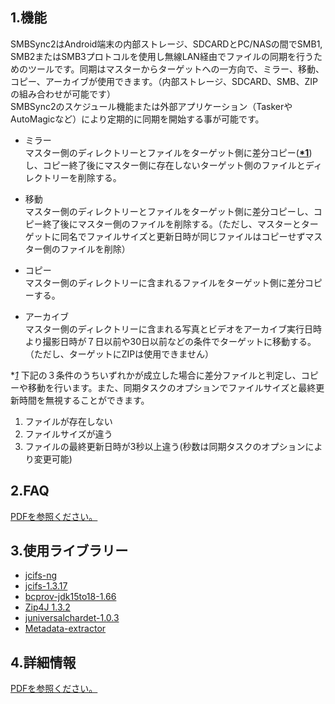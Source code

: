 ## 1.機能
SMBSync2はAndroid端末の内部ストレージ、SDCARDとPC/NASの間でSMB1, SMB2またはSMB3プロトコルを使用し無線LAN経由でファイルの同期を行うためのツールです。同期はマスターからターゲットへの一方向で、ミラー、移動、コピー、アーカイブが使用できます。（内部ストレージ、SDCARD、SMB、ZIPの組み合わせが可能です）  
SMBSync2のスケジュール機能または外部アプリケーション（TaskerやAutoMagicなど）により定期的に同期を開始する事が可能です。

- ミラー  
  マスター側のディレクトリーとファイルをターゲット側に差分コピー(**<u>*1</u>**)し、コピー終了後にマスター側に存在しないターゲット側のファイルとディレクトリーを削除する。

- 移動  
  マスター側のディレクトリーとファイルをターゲット側に差分コピーし、コピー終了後にマスター側のファイルを削除する。（ただし、マスターとターゲットに同名でファイルサイズと更新日時が同じファイルはコピーせずマスター側のファイルを削除）

- コピー  
  マスター側のディレクトリーに含まれるファイルをターゲット側に差分コピーする。

- アーカイブ  
  マスター側のディレクトリーに含まれる写真とビデオをアーカイブ実行日時より撮影日時が７日以前や30日以前などの条件でターゲットに移動する。（ただし、ターゲットにZIPは使用できません）

**<u>*1</u>** 下記の３条件のうちいずれかが成立した場合に差分ファイルと判定し、コピーや移動を行います。また、同期タスクのオプションでファイルサイズと最終更新時間を無視することができます。

1. ファイルが存在しない
2. ファイルサイズが違う
3. ファイルの最終更新日時が3秒以上違う(秒数は同期タスクのオプションにより変更可能)  
## 2.FAQ  
[PDFを参照ください。](https://drive.google.com/file/d/1bld5J43139dflVwgNBJLlL3BTLAu199N/view?usp=sharing)

## 3.使用ライブラリー
- [jcifs-ng](https://github.com/AgNO3/jcifs-ng)
- [jcifs-1.3.17](https://jcifs.samba.org/)
- [bcprov-jdk15to18-1.66](https://mvnrepository.com/artifact/org.bouncycastle/bcprov-jdk15to18/1.66)  
- [Zip4J 1.3.2](https://mvnrepository.com/artifact/net.lingala.zip4j/zip4j/1.3.2)
- [juniversalchardet-1.0.3](https://code.google.com/archive/p/juniversalchardet/)
- [Metadata-extractor](https://github.com/drewnoakes/metadata-extractor)

## 4.詳細情報
[PDFを参照ください。](https://drive.google.com/file/d/0B77t0XpnNT7OSzBzcV9SemEwbkE/view?usp=sharing)